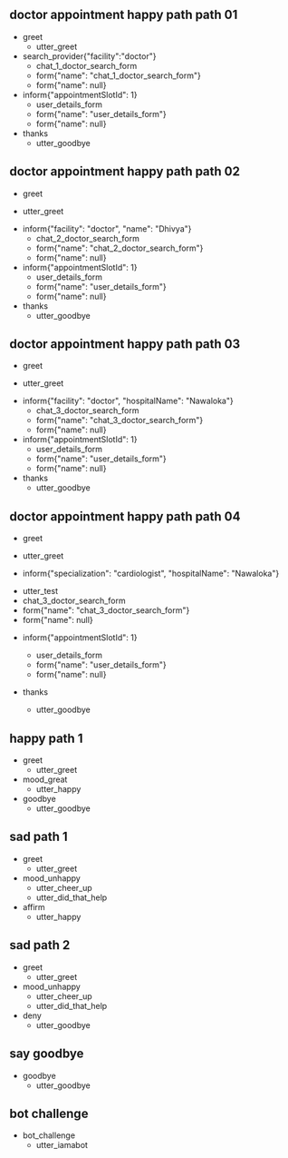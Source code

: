 ## doctor appointment happy path path 01
* greet
  - utter_greet
* search_provider{"facility":"doctor"}
  - chat_1_doctor_search_form
  - form{"name": "chat_1_doctor_search_form"}
  - form{"name": null}
* inform{"appointmentSlotId": 1}
  - user_details_form
  - form{"name": "user_details_form"}
  - form{"name": null}
* thanks
  - utter_goodbye

<!-- Make a doctor appointment using doctor's name  -->
## doctor appointment happy path path 02
* greet
 - utter_greet
* inform{"facility": "doctor", "name": "Dhivya"}
  - chat_2_doctor_search_form
  - form{"name": "chat_2_doctor_search_form"}
  - form{"name": null}
* inform{"appointmentSlotId": 1}
  - user_details_form
  - form{"name": "user_details_form"}
  - form{"name": null}
* thanks
  - utter_goodbye

<!-- Make a doctor appointment using hospital name 01  -->
## doctor appointment happy path path 03
* greet
 - utter_greet
* inform{"facility": "doctor", "hospitalName": "Nawaloka"}
  - chat_3_doctor_search_form
  - form{"name": "chat_3_doctor_search_form"}
  - form{"name": null}
* inform{"appointmentSlotId": 1}
  - user_details_form
  - form{"name": "user_details_form"}
  - form{"name": null}
* thanks
  - utter_goodbye

<!-- Make a doctor appointment using hospital name 02  -->
## doctor appointment happy path path 04
* greet
 - utter_greet
* inform{"specialization": "cardiologist", "hospitalName": "Nawaloka"}
 - utter_test
  - chat_3_doctor_search_form
  - form{"name": "chat_3_doctor_search_form"}
  - form{"name": null}
* inform{"appointmentSlotId": 1}
  - user_details_form
  - form{"name": "user_details_form"}
  - form{"name": null}
* thanks
  - utter_goodbye

  <!-- - utter_test -->

<!-- ## doctor appointment happy path path 01
* greet
  - utter_greet
* search_provider{"facility":"doctor"}
  - utter_ask_specialization
* inform{"specialization":"cardiologist"}
  - utter_ask_location
* inform{"location":"Colombo"}
  - utter_ask_patient_name
* inform{"patient_name":"Hariharan"}
  - utter_ask_contact_number
* inform{"contact_number":"0776318136"}
  - utter_ask_email_address
* inform{"email_address":"hariharansliit@gmail.com"}
  - utter_ask_nic
* inform{"nic":"991133992V"}
  - utter_ask_credit_card
* inform{"credit_card":"2222111122221111"}
  - utter_ask_cvv
* inform{"cvv":"002"}
  - utter_test -->

## happy path 1
* greet
  - utter_greet
* mood_great
  - utter_happy
* goodbye
  - utter_goodbye

## sad path 1
* greet
  - utter_greet
* mood_unhappy
  - utter_cheer_up
  - utter_did_that_help
* affirm
  - utter_happy

## sad path 2
* greet
  - utter_greet
* mood_unhappy
  - utter_cheer_up
  - utter_did_that_help
* deny
  - utter_goodbye

## say goodbye
* goodbye
  - utter_goodbye

## bot challenge
* bot_challenge
  - utter_iamabot